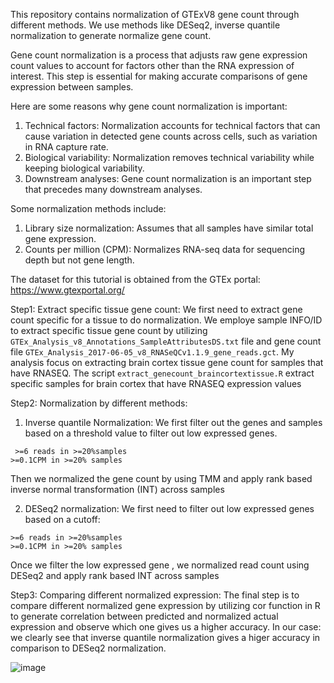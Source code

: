 This repository contains normalization of GTExV8 gene count through different methods. We use methods like DESeq2, inverse quantile normalization to generate normalize gene count.

Gene count normalization is a process that adjusts raw gene expression count values to account for factors other than the RNA expression of interest. This step is essential for making accurate comparisons of gene expression between samples. 

Here are some reasons why gene count normalization is important:
1. Technical factors: Normalization accounts for technical factors that can cause variation in detected gene counts across cells, such as variation in RNA capture rate. 
2. Biological variability: Normalization removes technical variability while keeping biological variability. 
3. Downstream analyses: Gene count normalization is an important step that precedes many downstream analyses. 

Some normalization methods include:
1. Library size normalization: Assumes that all samples have similar total gene expression. 
2. Counts per million (CPM): Normalizes RNA-seq data for sequencing depth but not gene length. 


The dataset for this tutorial is obtained from the GTEx portal: https://www.gtexportal.org/

Step1: Extract specific tissue gene count:
We first need to extract gene count specific for a tissue to do normalization. We employe sample INFO/ID to extract specific tissue gene count by utilizing ```GTEx_Analysis_v8_Annotations_SampleAttributesDS.txt``` file and gene count file ```GTEx_Analysis_2017-06-05_v8_RNASeQCv1.1.9_gene_reads.gct```. My analysis focus on extracting brain cortex tissue gene count for samples that have RNASEQ. 
The script  ```extract_genecount_braincortextissue.R``` extract specific samples for brain cortex that have RNASEQ expression values

Step2: Normalization by different methods:
1. Inverse quantile Normalization: We first filter out the genes and samples based on a threshold value to filter out low expressed genes.
```
 >=6 reads in >=20%samples
>=0.1CPM in >=20% samples
```
Then we normalized the gene count by using TMM and apply rank based inverse normal transformation (INT) across samples

2. DESeq2 normalization: 
We first need to filter out low expressed genes based on a cutoff:
```
>=6 reads in >=20%samples
>=0.1CPM in >=20% samples
```
Once we filter the low expressed gene , we normalized read count using DESeq2 and apply rank based INT across samples

Step3: Comparing different normalized expression: 
The final step is to compare different normalized gene expression by utilizing cor function in R to generate correlation between predicted and normalized actual expression and observe which one gives us a higher accuracy. 
In our case: we clearly see that inverse quantile normalization gives a higer accuracy in comparison to DESeq2 normalization.

![image](https://github.com/user-attachments/assets/8b3bb4d3-10c8-40ce-9258-b684c079ab5a)



